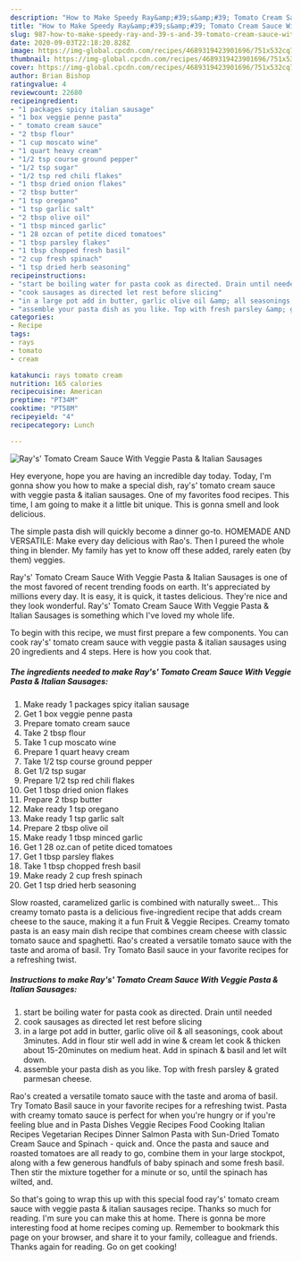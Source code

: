 ```yaml
---
description: "How to Make Speedy Ray&amp;#39;s&amp;#39; Tomato Cream Sauce With Veggie Pasta &amp;amp; Italian Sausages"
title: "How to Make Speedy Ray&amp;#39;s&amp;#39; Tomato Cream Sauce With Veggie Pasta &amp;amp; Italian Sausages"
slug: 987-how-to-make-speedy-ray-and-39-s-and-39-tomato-cream-sauce-with-veggie-pasta-and-amp-italian-sausages
date: 2020-09-03T22:18:20.828Z
image: https://img-global.cpcdn.com/recipes/4689319423901696/751x532cq70/rays-tomato-cream-sauce-with-veggie-pasta-italian-sausages-recipe-main-photo.jpg
thumbnail: https://img-global.cpcdn.com/recipes/4689319423901696/751x532cq70/rays-tomato-cream-sauce-with-veggie-pasta-italian-sausages-recipe-main-photo.jpg
cover: https://img-global.cpcdn.com/recipes/4689319423901696/751x532cq70/rays-tomato-cream-sauce-with-veggie-pasta-italian-sausages-recipe-main-photo.jpg
author: Brian Bishop
ratingvalue: 4
reviewcount: 22680
recipeingredient:
- "1 packages spicy italian sausage"
- "1 box veggie penne pasta"
- " tomato cream sauce"
- "2 tbsp flour"
- "1 cup moscato wine"
- "1 quart heavy cream"
- "1/2 tsp course ground pepper"
- "1/2 tsp sugar"
- "1/2 tsp red chili flakes"
- "1 tbsp dried onion flakes"
- "2 tbsp butter"
- "1 tsp oregano"
- "1 tsp garlic salt"
- "2 tbsp olive oil"
- "1 tbsp minced garlic"
- "1 28 ozcan of petite diced tomatoes"
- "1 tbsp parsley flakes"
- "1 tbsp chopped fresh basil"
- "2 cup fresh spinach"
- "1 tsp dried herb seasoning"
recipeinstructions:
- "start be boiling water for pasta cook as directed. Drain until needed"
- "cook sausages as directed let rest before slicing"
- "in a large pot add in butter, garlic olive oil &amp; all seasonings, cook about 3minutes. Add in flour stir well add in wine &amp; cream let cook &amp; thicken about 15-20minutes on medium heat. Add in spinach &amp; basil and let wilt down."
- "assemble your pasta dish as you like. Top with fresh parsley &amp; grated parmesan cheese."
categories:
- Recipe
tags:
- rays
- tomato
- cream

katakunci: rays tomato cream 
nutrition: 165 calories
recipecuisine: American
preptime: "PT34M"
cooktime: "PT58M"
recipeyield: "4"
recipecategory: Lunch

---
```



![Ray&#39;s&#39; Tomato Cream Sauce With Veggie Pasta &amp; Italian Sausages](https://img-global.cpcdn.com/recipes/4689319423901696/751x532cq70/rays-tomato-cream-sauce-with-veggie-pasta-italian-sausages-recipe-main-photo.jpg)

Hey everyone, hope you are having an incredible day today. Today, I'm gonna show you how to make a special dish, ray&#39;s&#39; tomato cream sauce with veggie pasta &amp; italian sausages. One of my favorites food recipes. This time, I am going to make it a little bit unique. This is gonna smell and look delicious.

The simple pasta dish will quickly become a dinner go-to. HOMEMADE AND VERSATILE: Make every day delicious with Rao&#39;s. Then I pureed the whole thing in blender. My family has yet to know off these added, rarely eaten (by them) veggies.

Ray&#39;s&#39; Tomato Cream Sauce With Veggie Pasta &amp; Italian Sausages is one of the most favored of recent trending foods on earth. It's appreciated by millions every day. It is easy, it is quick, it tastes delicious. They're nice and they look wonderful. Ray&#39;s&#39; Tomato Cream Sauce With Veggie Pasta &amp; Italian Sausages is something which I've loved my whole life.


To begin with this recipe, we must first prepare a few components. You can cook ray&#39;s&#39; tomato cream sauce with veggie pasta &amp; italian sausages using 20 ingredients and 4 steps. Here is how you cook that.

<!--inarticleads1-->

##### The ingredients needed to make Ray&#39;s&#39; Tomato Cream Sauce With Veggie Pasta &amp; Italian Sausages:

1. Make ready 1 packages spicy italian sausage
1. Get 1 box veggie penne pasta
1. Prepare  tomato cream sauce
1. Take 2 tbsp flour
1. Take 1 cup moscato wine
1. Prepare 1 quart heavy cream
1. Take 1/2 tsp course ground pepper
1. Get 1/2 tsp sugar
1. Prepare 1/2 tsp red chili flakes
1. Get 1 tbsp dried onion flakes
1. Prepare 2 tbsp butter
1. Make ready 1 tsp oregano
1. Make ready 1 tsp garlic salt
1. Prepare 2 tbsp olive oil
1. Make ready 1 tbsp minced garlic
1. Get 1 28 oz.can of petite diced tomatoes
1. Get 1 tbsp parsley flakes
1. Take 1 tbsp chopped fresh basil
1. Make ready 2 cup fresh spinach
1. Get 1 tsp dried herb seasoning


Slow roasted, caramelized garlic is combined with naturally sweet… This creamy tomato pasta is a delicious five-ingredient recipe that adds cream cheese to the sauce, making it a fun Fruit &amp; Veggie Recipes. Creamy tomato pasta is an easy main dish recipe that combines cream cheese with classic tomato sauce and spaghetti. Rao&#39;s created a versatile tomato sauce with the taste and aroma of basil. Try Tomato Basil sauce in your favorite recipes for a refreshing twist. 

<!--inarticleads2-->

##### Instructions to make Ray&#39;s&#39; Tomato Cream Sauce With Veggie Pasta &amp; Italian Sausages:

1. start be boiling water for pasta cook as directed. Drain until needed
1. cook sausages as directed let rest before slicing
1. in a large pot add in butter, garlic olive oil &amp; all seasonings, cook about 3minutes. Add in flour stir well add in wine &amp; cream let cook &amp; thicken about 15-20minutes on medium heat. Add in spinach &amp; basil and let wilt down.
1. assemble your pasta dish as you like. Top with fresh parsley &amp; grated parmesan cheese.


Rao&#39;s created a versatile tomato sauce with the taste and aroma of basil. Try Tomato Basil sauce in your favorite recipes for a refreshing twist. Pasta with creamy tomato sauce is perfect for when you&#39;re hungry or if you&#39;re feeling blue and in Pasta Dishes Veggie Recipes Food Cooking Italian Recipes Vegetarian Recipes Dinner Salmon Pasta with Sun-Dried Tomato Cream Sauce and Spinach - quick and. Once the pasta and sauce and roasted tomatoes are all ready to go, combine them in your large stockpot, along with a few generous handfuls of baby spinach and some fresh basil. Then stir the mixture together for a minute or so, until the spinach has wilted, and. 

So that's going to wrap this up with this special food ray&#39;s&#39; tomato cream sauce with veggie pasta &amp; italian sausages recipe. Thanks so much for reading. I'm sure you can make this at home. There is gonna be more interesting food at home recipes coming up. Remember to bookmark this page on your browser, and share it to your family, colleague and friends. Thanks again for reading. Go on get cooking!
